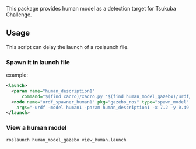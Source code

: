 This package provides human model as a detection target for Tsukuba Challenge.

## Usage
This script can delay the launch of a roslaunch file.

### Spawn it in launch file

example:

```xml
<launch>
  <param name="human_description1"
      command="$(find xacro)/xacro.py '$(find human_model_gazebo)/urdf/human.xacro'" />
  <node name="urdf_spawner_human1" pkg="gazebo_ros" type="spawn_model" respawn="false" output="screen"
	args="-urdf -model human1 -param human_description1 -x 7.2 -y 0.49 -z 0.34 -R 0 -P 0 -Y -3.05"/>
</launch>
```

### View a human model

```bash
roslaunch human_model_gazebo view_human.launch
```
